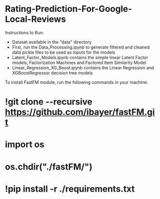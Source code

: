 # Rating-Prediction-For-Google-Local-Reviews

Instructions to Run:
- Dataset available in the "data" directory
- First, run the Data_Processing.ipynb to generate filtered and cleaned data pickle files to be used as inputs for the models
- Latent_Factor_Models.ipynb contains the simple linear Latent Factor models, Factorization Machines and Factored Item Similarity Model
- Linear_Regression_XG_Boost.ipynb contains the Linear Regression and XGBoostRegressor decision tree models

To install FastFM module, run the following commands in your machine:
# !git clone --recursive https://github.com/ibayer/fastFM.git
# import os
# os.chdir("./fastFM/")
# !pip install -r ./requirements.txt
